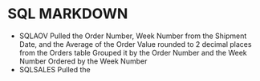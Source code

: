 # SQL MARKDOWN

 - SQLAOV
    Pulled the Order Number, Week Number from the Shipment Date, and the Average of the Order Value rounded to 2 decimal places from the Orders table
    Grouped it by the Order Number and the Week Number
    Ordered by the Week Number
 - SQLSALES
    Pulled the 
    
